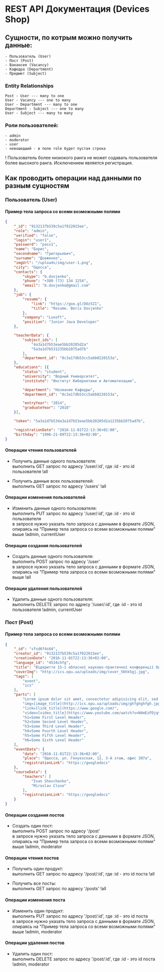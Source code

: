 # REST API Документация (Devices Shop)


## Сущности, по котрым можно получить данные:
	- Пользователь (User)
	- Пост (Post)
	- Вакансия (Vacancy)
	- Кафедра (Department)
	- Предмет (Subject)

### Entity Relationships
	Post - User --- many to one
	User - Vacancy --- one to many
	User - Department --- many to one
	Department - Subject --- one to many
	User - Subject --- many to many

### Роли пользователей: 
	- admin
	- moderator
	- user
	- невошедший - в поле role будет пустая строка
! Пользователь более низкокого ранга не может содавать пользователя более высокого ранга.
	Исключением является регистрация.


## Как проводить операции над данными по разным сущностям

### Пользователь (User)
#### Пример тела запроса со всеми возможными полями
```json
{
	"_id": "9132137b539c5a1f022015ee",
	"role": "admin",
	"verified": "false",
	"login": "user1",
	"password": "pass1",
	"name": "Борис",
	"secondname": "Григорьевич",
	"surname": "Довженко",
	"imgUrl": "/uploads/img/user-1.png",
	"city": "Одесса",
	"contacts": {
		"skype": "b.dovjenko",
		"phone": "+380 (73) 134 1254",
		"email": "b.dovjenko@gmail.com"
	},
	"job": {
		"resume": {
			"link": "https://goo.gl/DOz5Z1",
			"title": "Resume. Boris Dovjenko"
		},
		"company": "Luxoft",
		"position": "Junior Java Developer"
	},

	"teacherData": {
		"subject_ids": [
			"4a3a1d7b53eae5bb20205d2a"
			"5a3a1d7b531235bb2075ad7b"
		],
		"department_id": "8c3a17db53cc5abb0220153a",
	},
	"educations": [{
		"status": "student",
		"university": "Водный Университет",
		"institute": "Институт Кибернетики и Автоматизации",

		"department": "Название Кафедры",
		"department_id": "8c3a17db53cc5abb0220153a",

		"entryYear": "2014",
		"graduateYear": "2018"
	}],

	"token": "5a3a1d7b534a3a1d7b53eae5bb20205d2a1235bb2075ad7b",

	"registrationDate": "2016-11-01T22:13:36+02:00",
	"birthday": "1996-21-09T22:13:36+02:00",
}
```
#### Операции чтения пользователей
- Получить данные одного пользователя: <br>
	выполнить GET запрос по адресу '/user/:id', где :id - это id пользователя
!all

- Получить данные всех пользователей: <br>
	выполнить GET запрос по адресу '/users'
!all

#### Операции изменения пользователей
- Изменить данные одного пользователя: <br>
	выполнить PUT запрос по адресу '/user/:id', где :id - это id пользователя <br>
	в запросе нужно указать тело запроса с данными в формате JSON, опираясь на "Пример тела запроса со всеми возможными полями" выше
!admin, currentUser

#### Операции создания пользователей
- Создать данные одного пользователя: <br>
	выполнить POST запрос по адресу '/user' <br>
	в запросе нужно указать тело запроса с данными в формате JSON, опираясь на "Пример тела запроса со всеми возможными полями" выше
!all

#### Операции удаления пользователей
- Удалить данные одного пользователя: <br>
	выполнить DELETE запрос по адресу '/user/:id', где :id - это id пользователя
!admin, currentUser


### Пост (Post)
#### Пример тела запроса со всеми возможными полями
```json
{
	"_id": "sfsd6f4s6d",
	"creator_id": "9132137b539c5a1f022015ee",
	"creationDate": "2016-11-01T22:13:36+02:00",
	"language_id": "4534chfg",
	"title": "Відкриття 15-ї обласної науково-практичної конференції Одеського територіального відділення Малої академії наук",
	"coverImg": "http://ics.opu.ua/uploads/img/cover_56hk5gj.jpg",
	"tags": [
		"event",
		"ics"
	],
	"parts": [
		"Lorem ipsum dolor sit amet, consectetur adipisicing elit, sed do eiusmod tempor incididunt ut labore et dolore magna aliqua.",
		"img=[image_title](http://ics.opu.ua/uploads/img/ghfghghfgh.jpg)",
		"link=[link_title](https://www.google.com)",
		"video=[video_title](https://www.youtube.com/watch?v=N4mEzFDjqtA)",
		"h1=Some First Level Header",
		"h2=Some Second Level Header",
		"h3=Some Third Level Header",
		"h4=Some Fourth Level Header",
		"h5=Some Fifth Level Header",
		"h6=Some Sixth Level Header"
	],
	"eventData": {
		"date": "2016-11-01T22:13:36+02:00",
		"place": "Одесса, ул. Генуезская, 12, 3-й этаж, офис 307а",
		"registrationLink": "https://googledocs"
	},
	"courseData": {
		"teachers": [
			"Ivan Shevchenko",
			"Miroslav Close"
		],
		"registrationLink": "https://googledocs"
	}
}
```
#### Операции создания постов
- Создать один пост: <br>
	выполнить POST запрос по адресу '/post' <br>
	в запросе нужно указать тело запроса с данными в формате JSON, опираясь на "Пример тела запроса со всеми возможными полями" выше
!admin, moderator

#### Операции чтения постов
- Получить один продукт: <br>
	выполнить GET запрос по адресу '/post/:id', где :id - это id поста
!all

- Получить все посты: <br>
	выполнить GET запрос по адресу '/posts'
!all

#### Операции изменения поста
- Изменить один продукт: <br>
	выполнить PUT запрос по адресу '/post/:id', где :id - это id поста <br>
	в запросе нужно указать тело запроса с данными в формате JSON, опираясь на "Пример тела запроса со всеми возможными полями" выше
!admin, moderator

#### Операции удаления постов
- Удалить один пост: <br>
	выполнить DELETE запрос по адресу '/post/:id', где :id - это id поста
!admin, moderator